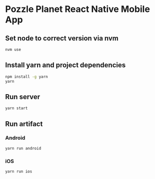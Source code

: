 # Pozzle Planet React Native Mobile App

## Set node to correct version via nvm

```bash
nvm use
```

## Install yarn and project dependencies 
```bash
npm install -g yarn
yarn
```

## Run server
```bash
yarn start
```

## Run artifact
### Android
```bash
yarn run android
```
### iOS
```bash
yarn run ios
```
